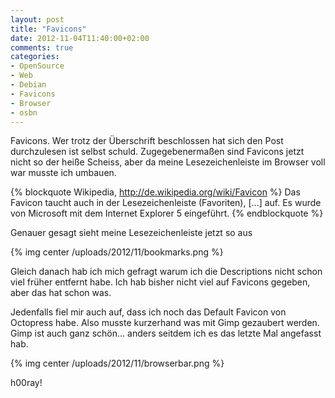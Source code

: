 ```yaml
---
layout: post
title: "Favicons"
date: 2012-11-04T11:40:00+02:00
comments: true
categories:
- OpenSource
- Web
- Debian
- Favicons
- Browser
- osbn
---
```


Favicons. Wer trotz der Überschrift beschlossen hat sich den Post durchzulesen
ist selbst schuld. Zugegebenermaßen sind Favicons jetzt nicht so der heiße
Scheiss, aber da meine Lesezeichenleiste im Browser voll war musste ich umbauen.

{% blockquote Wikipedia, http://de.wikipedia.org/wiki/Favicon %}
Das Favicon taucht auch in der Lesezeichenleiste (Favoriten), &#091;...&#093;
auf. Es wurde von Microsoft mit dem Internet Explorer 5 eingeführt.
{% endblockquote %}

Genauer gesagt sieht meine Lesezeichenleiste jetzt so aus

{% img center /uploads/2012/11/bookmarks.png %}

Gleich danach hab ich mich gefragt warum ich die Descriptions nicht schon viel früher entfernt habe.
Ich hab bisher nicht viel auf Favicons gegeben, aber das hat schon was.

Jedenfalls fiel mir auch auf, dass ich noch das Default Favicon von Octopress habe.
Also musste kurzerhand was mit Gimp gezaubert werden. Gimp ist auch ganz
schön... anders seitdem ich es das letzte Mal angefasst hab.

{% img center /uploads/2012/11/browserbar.png %}

h00ray!

